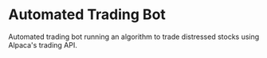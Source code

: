 # Automated Trading Bot

Automated trading bot running an algorithm to trade distressed stocks using Alpaca's trading API.
